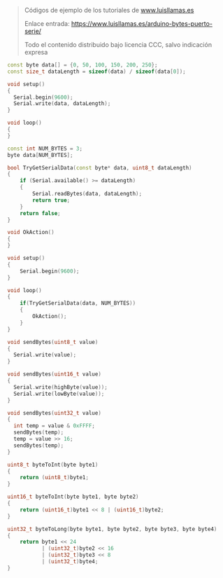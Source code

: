> Códigos de ejemplo de los tutoriales de www.luisllamas.es
>
> Enlace entrada: https://www.luisllamas.es/arduino-bytes-puerto-serie/
>
> Todo el contenido distribuido bajo licencia CCC, salvo indicación expresa

```cpp
const byte data[] = {0, 50, 100, 150, 200, 250};
const size_t dataLength = sizeof(data) / sizeof(data[0]);

void setup()
{
  Serial.begin(9600);
  Serial.write(data, dataLength);
}

void loop() 
{
}
```

```cpp
const int NUM_BYTES = 3;
byte data[NUM_BYTES];

bool TryGetSerialData(const byte* data, uint8_t dataLength)
{
	if (Serial.available() >= dataLength)
	{
		Serial.readBytes(data, dataLength);
		return true;
	}
	return false;
}

void OkAction()
{
}

void setup()
{
	Serial.begin(9600);
}

void loop()
{
	if(TryGetSerialData(data, NUM_BYTES))
	{
		OkAction();
	}
}
```

```cpp
void sendBytes(uint8_t value)
{
  Serial.write(value);
}

void sendBytes(uint16_t value)
{
  Serial.write(highByte(value));
  Serial.write(lowByte(value));
}

void sendBytes(uint32_t value)
{
  int temp = value & 0xFFFF;
  sendBytes(temp);
  temp = value >> 16;
  sendBytes(temp);
}
```

```cpp
uint8_t byteToInt(byte byte1)
{
	return (uint8_t)byte1;
}

uint16_t byteToInt(byte byte1, byte byte2)
{
	return (uint16_t)byte1 << 8 | (uint16_t)byte2;
}

uint32_t byteToLong(byte byte1, byte byte2, byte byte3, byte byte4)
{
	return byte1 << 24 
           | (uint32_t)byte2 << 16
           | (uint32_t)byte3 << 8
           | (uint32_t)byte4;
}
```